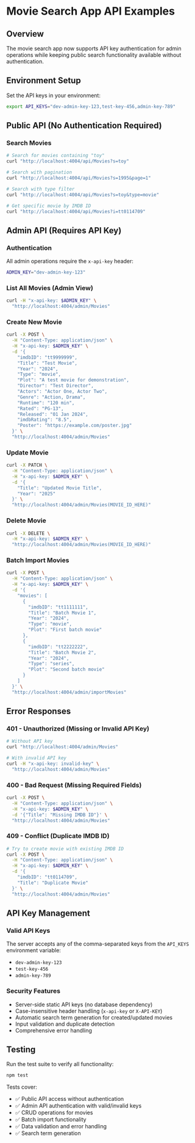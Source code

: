 # Movie Search App API Examples

## Overview
The movie search app now supports API key authentication for admin operations while keeping public search functionality available without authentication.

## Environment Setup
Set the API keys in your environment:
```bash
export API_KEYS="dev-admin-key-123,test-key-456,admin-key-789"
```

## Public API (No Authentication Required)

### Search Movies
```bash
# Search for movies containing "toy"
curl "http://localhost:4004/api/Movies?s=toy"

# Search with pagination
curl "http://localhost:4004/api/Movies?s=1995&page=1"

# Search with type filter
curl "http://localhost:4004/api/Movies?s=toy&type=movie"

# Get specific movie by IMDB ID
curl "http://localhost:4004/api/Movies?i=tt0114709"
```

## Admin API (Requires API Key)

### Authentication
All admin operations require the `x-api-key` header:
```bash
ADMIN_KEY="dev-admin-key-123"
```

### List All Movies (Admin View)
```bash
curl -H "x-api-key: $ADMIN_KEY" \
  "http://localhost:4004/admin/Movies"
```

### Create New Movie
```bash
curl -X POST \
  -H "Content-Type: application/json" \
  -H "x-api-key: $ADMIN_KEY" \
  -d '{
    "imdbID": "tt9999999",
    "Title": "Test Movie",
    "Year": "2024",
    "Type": "movie",
    "Plot": "A test movie for demonstration",
    "Director": "Test Director",
    "Actors": "Actor One, Actor Two",
    "Genre": "Action, Drama",
    "Runtime": "120 min",
    "Rated": "PG-13",
    "Released": "01 Jan 2024",
    "imdbRating": "8.5",
    "Poster": "https://example.com/poster.jpg"
  }' \
  "http://localhost:4004/admin/Movies"
```

### Update Movie
```bash
curl -X PATCH \
  -H "Content-Type: application/json" \
  -H "x-api-key: $ADMIN_KEY" \
  -d '{
    "Title": "Updated Movie Title",
    "Year": "2025"
  }' \
  "http://localhost:4004/admin/Movies(MOVIE_ID_HERE)"
```

### Delete Movie
```bash
curl -X DELETE \
  -H "x-api-key: $ADMIN_KEY" \
  "http://localhost:4004/admin/Movies(MOVIE_ID_HERE)"
```

### Batch Import Movies
```bash
curl -X POST \
  -H "Content-Type: application/json" \
  -H "x-api-key: $ADMIN_KEY" \
  -d '{
    "movies": [
      {
        "imdbID": "tt1111111",
        "Title": "Batch Movie 1",
        "Year": "2024",
        "Type": "movie",
        "Plot": "First batch movie"
      },
      {
        "imdbID": "tt2222222",
        "Title": "Batch Movie 2",
        "Year": "2024",
        "Type": "series",
        "Plot": "Second batch movie"
      }
    ]
  }' \
  "http://localhost:4004/admin/importMovies"
```

## Error Responses

### 401 - Unauthorized (Missing or Invalid API Key)
```bash
# Without API key
curl "http://localhost:4004/admin/Movies"

# With invalid API key
curl -H "x-api-key: invalid-key" \
  "http://localhost:4004/admin/Movies"
```

### 400 - Bad Request (Missing Required Fields)
```bash
curl -X POST \
  -H "Content-Type: application/json" \
  -H "x-api-key: $ADMIN_KEY" \
  -d '{"Title": "Missing IMDB ID"}' \
  "http://localhost:4004/admin/Movies"
```

### 409 - Conflict (Duplicate IMDB ID)
```bash
# Try to create movie with existing IMDB ID
curl -X POST \
  -H "Content-Type: application/json" \
  -H "x-api-key: $ADMIN_KEY" \
  -d '{
    "imdbID": "tt0114709",
    "Title": "Duplicate Movie"
  }' \
  "http://localhost:4004/admin/Movies"
```

## API Key Management

### Valid API Keys
The server accepts any of the comma-separated keys from the `API_KEYS` environment variable:
- `dev-admin-key-123`
- `test-key-456` 
- `admin-key-789`

### Security Features
- Server-side static API keys (no database dependency)
- Case-insensitive header handling (`x-api-key` or `X-API-KEY`)
- Automatic search term generation for created/updated movies
- Input validation and duplicate detection
- Comprehensive error handling

## Testing
Run the test suite to verify all functionality:
```bash
npm test
```

Tests cover:
- ✅ Public API access without authentication
- ✅ Admin API authentication with valid/invalid keys
- ✅ CRUD operations for movies
- ✅ Batch import functionality
- ✅ Data validation and error handling
- ✅ Search term generation